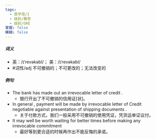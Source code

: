 ```yaml
---
tags:
  - 首字母/I
  - 级别/雅思
  - 级别/GRE
掌握: false
模糊: false
---
```

##### 词义
- 英：/ɪˈrevəkəbl/； 美：/ɪˈrevəkəbl/
- #词性/adj  不可撤销的；不可更改的；无法改变的
##### 例句
- The bank has made out an irrevocable letter of credit .
	- 银行开出了不可撤销的信用证[状]。
- In general , payment will be made by irrevocable letter of Credit negotiable against presentation of shipping documents .
	- 关于付款方式，我们一般采用不可撤销的使用凭证，凭货运单证议付。
- It may well be worth waiting for better times before making any irrevocable commitment
	- 最好等到更合适的时候再作出不能反悔的承诺。
